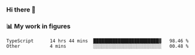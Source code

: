 ### Hi there 👋

### 📊 My work in figures

<!--START_SECTION:waka-->

```text
TypeScript      14 hrs 44 mins  ████████████████████████▓   98.46 %
Other           4 mins          ░░░░░░░░░░░░░░░░░░░░░░░░░   00.48 %
```

<!--END_SECTION:waka-->

